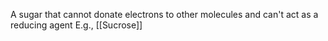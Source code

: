 A sugar that cannot donate electrons to other molecules and can't act as a reducing agent
E.g., [[Sucrose]]
